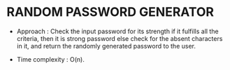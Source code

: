 # RANDOM PASSWORD GENERATOR #
* Approach : 
Check the input password for its strength if it fulfills all the criteria,
then it is strong password else check for the absent characters in it, 
and return the randomly generated password to the user.  

* Time complexity : O(n). 
